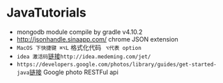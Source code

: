 # JavaTutorials
* mongodb module compile by gradle v4.10.2
* http://jsonhandle.sinaapp.com/ chrome JSON extension
* `MacOS 下快捷键 ⌘⌥L` 格式化代码 ` ⌥代表 option`
* `idea 激活码`[链接](http://idea.medeming.com/jet/)`http://idea.medeming.com/jet/`
* `https://developers.google.com/photos/library/guides/get-started-java`[链接](https://github.com/google/java-photoslibrary) Google photo RESTFul api
